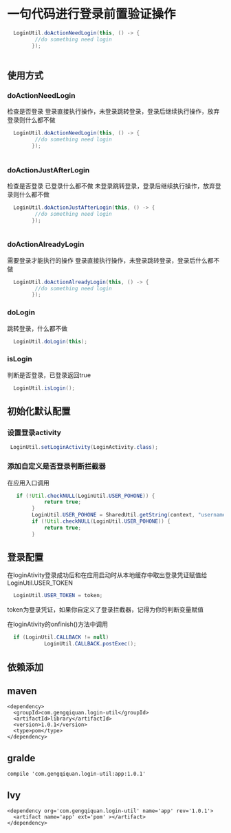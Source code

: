 # 一句代码进行登录前置验证操作

```java
  LoginUtil.doActionNeedLogin(this, () -> {
         //do something need login
        });
        
```

## 使用方式

###  doActionNeedLogin

检查是否登录
登录直接执行操作，未登录跳转登录，登录后继续执行操作，放弃登录则什么都不做

```java
  LoginUtil.doActionNeedLogin(this, () -> {
         //do something need login
        });
        
```

### doActionJustAfterLogin

检查是否登录
已登录什么都不做
未登录跳转登录，登录后继续执行操作，放弃登录则什么都不做

```java
  LoginUtil.doActionJustAfterLogin(this, () -> {
         //do something need login
        });
        
```

### doActionAlreadyLogin

需要登录才能执行的操作
登录直接执行操作，未登录跳转登录，登录后什么都不做

```java
  LoginUtil.doActionAlreadyLogin(this, () -> {
         //do something need login
        });
```

### doLogin

跳转登录，什么都不做

```java
  LoginUtil.doLogin(this);
```

### isLogin

判断是否登录，已登录返回true

```java
  LoginUtil.isLogin();
```

##  初始化默认配置

### 设置登录activity

```java
 LoginUtil.setLoginActivity(LoginActivity.class);
```

### 添加自定义是否登录判断拦截器

在应用入口调用

```java
   if (!Util.checkNULL(LoginUtil.USER_POHONE)) {
            return true;
        }
        LoginUtil.USER_POHONE = SharedUtil.getString(context, "username");
        if (!Util.checkNULL(LoginUtil.USER_POHONE)) {
            return true;
        }
```

## 登录配置

在loginAtivity登录成功后和在应用启动时从本地缓存中取出登录凭证赋值给 LoginUtil.USER_TOKEN

```java
  LoginUtil.USER_TOKEN = token;
```

token为登录凭证，如果你自定义了登录拦截器，记得为你的判断变量赋值

在loginAtivity的onfinish()方法中调用

```java
  if (LoginUtil.CALLBACK != null)
            LoginUtil.CALLBACK.postExec();
```

## 依赖添加

## maven

```
<dependency>
  <groupId>com.gengqiquan.login-util</groupId>
  <artifactId>library</artifactId>
  <version>1.0.1</version>
  <type>pom</type>
</dependency>
```

## gralde

```
compile 'com.gengqiquan.login-util:app:1.0.1'
```

## lvy

```
<dependency org='com.gengqiquan.login-util' name='app' rev='1.0.1'>
  <artifact name='app' ext='pom' ></artifact>
</dependency>
```
